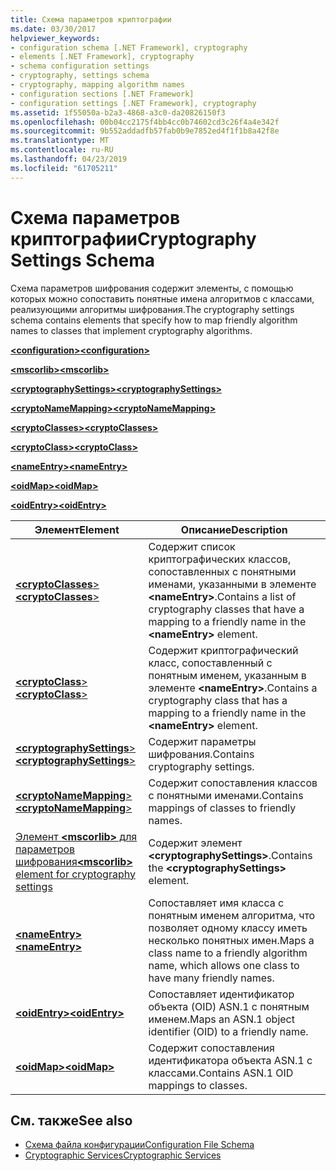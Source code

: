```yaml
---
title: Схема параметров криптографии
ms.date: 03/30/2017
helpviewer_keywords:
- configuration schema [.NET Framework], cryptography
- elements [.NET Framework], cryptography
- schema configuration settings
- cryptography, settings schema
- cryptography, mapping algorithm names
- configuration sections [.NET Framework]
- configuration settings [.NET Framework], cryptography
ms.assetid: 1f55050a-b2a3-4868-a3c0-da20826150f3
ms.openlocfilehash: 00b04cc2175f4bb4cc0b74602cd3c26f4a4e342f
ms.sourcegitcommit: 9b552addadfb57fab0b9e7852ed4f1f1b8a42f8e
ms.translationtype: MT
ms.contentlocale: ru-RU
ms.lasthandoff: 04/23/2019
ms.locfileid: "61705211"
---
```

# <a name="cryptography-settings-schema"></a><span data-ttu-id="f56d2-102">Схема параметров криптографии</span><span class="sxs-lookup"><span data-stu-id="f56d2-102">Cryptography Settings Schema</span></span>
<span data-ttu-id="f56d2-103">Схема параметров шифрования содержит элементы, с помощью которых можно сопоставить понятные имена алгоритмов с классами, реализующими алгоритмы шифрования.</span><span class="sxs-lookup"><span data-stu-id="f56d2-103">The cryptography settings schema contains elements that specify how to map friendly algorithm names to classes that implement cryptography algorithms.</span></span>  
  
 [<span data-ttu-id="f56d2-104">**\<configuration>**</span><span class="sxs-lookup"><span data-stu-id="f56d2-104">**\<configuration>**</span></span>](../../../../../docs/framework/configure-apps/file-schema/configuration-element.md)  
  
 [<span data-ttu-id="f56d2-105">**\<mscorlib>**</span><span class="sxs-lookup"><span data-stu-id="f56d2-105">**\<mscorlib>**</span></span>](../../../../../docs/framework/configure-apps/file-schema/cryptography/mscorlib-element-for-cryptography-settings.md)  
  
 [<span data-ttu-id="f56d2-106">**\<cryptographySettings>**</span><span class="sxs-lookup"><span data-stu-id="f56d2-106">**\<cryptographySettings>**</span></span>](../../../../../docs/framework/configure-apps/file-schema/cryptography/cryptographysettings-element.md)  
  
 [<span data-ttu-id="f56d2-107">**\<cryptoNameMapping>**</span><span class="sxs-lookup"><span data-stu-id="f56d2-107">**\<cryptoNameMapping>**</span></span>](../../../../../docs/framework/configure-apps/file-schema/cryptography/cryptonamemapping-element.md)  
  
 [<span data-ttu-id="f56d2-108">**\<cryptoClasses>**</span><span class="sxs-lookup"><span data-stu-id="f56d2-108">**\<cryptoClasses>**</span></span>](../../../../../docs/framework/configure-apps/file-schema/cryptography/cryptoclasses-element.md)  
  
 [<span data-ttu-id="f56d2-109">**\<cryptoClass>**</span><span class="sxs-lookup"><span data-stu-id="f56d2-109">**\<cryptoClass>**</span></span>](../../../../../docs/framework/configure-apps/file-schema/cryptography/cryptoclass-element.md)  
  
 [<span data-ttu-id="f56d2-110">**\<nameEntry>**</span><span class="sxs-lookup"><span data-stu-id="f56d2-110">**\<nameEntry>**</span></span>](../../../../../docs/framework/configure-apps/file-schema/cryptography/nameentry-element.md)  
  
 [<span data-ttu-id="f56d2-111">**\<oidMap>**</span><span class="sxs-lookup"><span data-stu-id="f56d2-111">**\<oidMap>**</span></span>](../../../../../docs/framework/configure-apps/file-schema/cryptography/oidmap-element.md)  
  
 [<span data-ttu-id="f56d2-112">**\<oidEntry>**</span><span class="sxs-lookup"><span data-stu-id="f56d2-112">**\<oidEntry>**</span></span>](../../../../../docs/framework/configure-apps/file-schema/cryptography/oidentry-element.md)  
  
|<span data-ttu-id="f56d2-113">Элемент</span><span class="sxs-lookup"><span data-stu-id="f56d2-113">Element</span></span>|<span data-ttu-id="f56d2-114">Описание</span><span class="sxs-lookup"><span data-stu-id="f56d2-114">Description</span></span>|  
|-------------|-----------------|  
|[<span data-ttu-id="f56d2-115">**\<cryptoClasses**></span><span class="sxs-lookup"><span data-stu-id="f56d2-115">**\<cryptoClasses**></span></span>](../../../../../docs/framework/configure-apps/file-schema/cryptography/cryptoclasses-element.md)|<span data-ttu-id="f56d2-116">Содержит список криптографических классов, сопоставленных с понятными именами, указанными в элементе **\<nameEntry>**.</span><span class="sxs-lookup"><span data-stu-id="f56d2-116">Contains a list of cryptography classes that have a mapping to a friendly name in the **\<nameEntry>** element.</span></span>|  
|[<span data-ttu-id="f56d2-117">**\<cryptoClass**></span><span class="sxs-lookup"><span data-stu-id="f56d2-117">**\<cryptoClass**></span></span>](../../../../../docs/framework/configure-apps/file-schema/cryptography/cryptoclass-element.md)|<span data-ttu-id="f56d2-118">Содержит криптографический класс, сопоставленный с понятным именем, указанным в элементе **\<nameEntry>**.</span><span class="sxs-lookup"><span data-stu-id="f56d2-118">Contains a cryptography class that has a mapping to a friendly name in the **\<nameEntry>** element.</span></span>|  
|[<span data-ttu-id="f56d2-119">**\<cryptographySettings**></span><span class="sxs-lookup"><span data-stu-id="f56d2-119">**\<cryptographySettings**></span></span>](../../../../../docs/framework/configure-apps/file-schema/cryptography/cryptographysettings-element.md)|<span data-ttu-id="f56d2-120">Содержит параметры шифрования.</span><span class="sxs-lookup"><span data-stu-id="f56d2-120">Contains cryptography settings.</span></span>|  
|[<span data-ttu-id="f56d2-121">**\<cryptoNameMapping**></span><span class="sxs-lookup"><span data-stu-id="f56d2-121">**\<cryptoNameMapping**></span></span>](../../../../../docs/framework/configure-apps/file-schema/cryptography/cryptonamemapping-element.md)|<span data-ttu-id="f56d2-122">Содержит сопоставления классов с понятными именами.</span><span class="sxs-lookup"><span data-stu-id="f56d2-122">Contains mappings of classes to friendly names.</span></span>|  
|[<span data-ttu-id="f56d2-123">Элемент **\<mscorlib>** для параметров шифрования</span><span class="sxs-lookup"><span data-stu-id="f56d2-123">**\<mscorlib>** element for cryptography settings</span></span>](../../../../../docs/framework/configure-apps/file-schema/cryptography/mscorlib-element-for-cryptography-settings.md)|<span data-ttu-id="f56d2-124">Содержит элемент **\<cryptographySettings>**.</span><span class="sxs-lookup"><span data-stu-id="f56d2-124">Contains the **\<cryptographySettings>** element.</span></span>|  
|[<span data-ttu-id="f56d2-125">**\<nameEntry>**</span><span class="sxs-lookup"><span data-stu-id="f56d2-125">**\<nameEntry>**</span></span>](../../../../../docs/framework/configure-apps/file-schema/cryptography/nameentry-element.md)|<span data-ttu-id="f56d2-126">Сопоставляет имя класса с понятным именем алгоритма, что позволяет одному классу иметь несколько понятных имен.</span><span class="sxs-lookup"><span data-stu-id="f56d2-126">Maps a class name to a friendly algorithm name, which allows one class to have many friendly names.</span></span>|  
|[<span data-ttu-id="f56d2-127">**\<oidEntry>**</span><span class="sxs-lookup"><span data-stu-id="f56d2-127">**\<oidEntry>**</span></span>](../../../../../docs/framework/configure-apps/file-schema/cryptography/oidentry-element.md)|<span data-ttu-id="f56d2-128">Сопоставляет идентификатор объекта (OID) ASN.1 с понятным именем.</span><span class="sxs-lookup"><span data-stu-id="f56d2-128">Maps an ASN.1 object identifier (OID) to a friendly name.</span></span>|  
|[<span data-ttu-id="f56d2-129">**\<oidMap>**</span><span class="sxs-lookup"><span data-stu-id="f56d2-129">**\<oidMap>**</span></span>](../../../../../docs/framework/configure-apps/file-schema/cryptography/oidmap-element.md)|<span data-ttu-id="f56d2-130">Содержит сопоставления идентификатора объекта ASN.1 с классами.</span><span class="sxs-lookup"><span data-stu-id="f56d2-130">Contains ASN.1 OID mappings to classes.</span></span>|  
  
## <a name="see-also"></a><span data-ttu-id="f56d2-131">См. также</span><span class="sxs-lookup"><span data-stu-id="f56d2-131">See also</span></span>

- [<span data-ttu-id="f56d2-132">Схема файла конфигурации</span><span class="sxs-lookup"><span data-stu-id="f56d2-132">Configuration File Schema</span></span>](../../../../../docs/framework/configure-apps/file-schema/index.md)
- [<span data-ttu-id="f56d2-133">Cryptographic Services</span><span class="sxs-lookup"><span data-stu-id="f56d2-133">Cryptographic Services</span></span>](../../../../../docs/standard/security/cryptographic-services.md)
